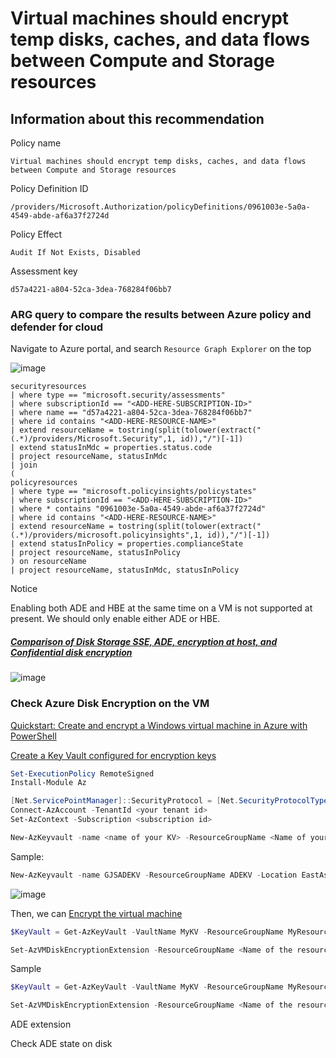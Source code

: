 # Virtual machines should encrypt temp disks, caches, and data flows between Compute and Storage resources

## Information about this recommendation

Policy name
```
Virtual machines should encrypt temp disks, caches, and data flows between Compute and Storage resources
```

Policy Definition ID
```
/providers/Microsoft.Authorization/policyDefinitions/0961003e-5a0a-4549-abde-af6a37f2724d
```

Policy Effect
```
Audit If Not Exists, Disabled
```

Assessment key
```
d57a4221-a804-52ca-3dea-768284f06bb7
```


### ARG query to compare the results between Azure policy and defender for cloud

Navigate to Azure portal, and search `Resource Graph Explorer` on the top

![image](https://user-images.githubusercontent.com/96930989/210159757-b875ba41-6946-4ee7-a604-92183cf9f58b.png)

```kusto
securityresources
| where type == "microsoft.security/assessments"
| where subscriptionId == "<ADD-HERE-SUBSCRIPTION-ID>"
| where name == "d57a4221-a804-52ca-3dea-768284f06bb7" 
| where id contains "<ADD-HERE-RESOURCE-NAME>"
| extend resourceName = tostring(split(tolower(extract("(.*)/providers/Microsoft.Security",1, id)),"/")[-1])
| extend statusInMdc = properties.status.code
| project resourceName, statusInMdc
| join
(
policyresources
| where type == "microsoft.policyinsights/policystates"
| where subscriptionId == "<ADD-HERE-SUBSCRIPTION-ID>"
| where * contains "0961003e-5a0a-4549-abde-af6a37f2724d"
| where id contains "<ADD-HERE-RESOURCE-NAME>"
| extend resourceName = tostring(split(tolower(extract("(.*)/providers/microsoft.policyinsights",1, id)),"/")[-1])
| extend statusInPolicy = properties.complianceState
| project resourceName, statusInPolicy
) on resourceName
| project resourceName, statusInMdc, statusInPolicy
```

Notice

Enabling both ADE and HBE at the same time on a VM is not supported at present. We should only enable either ADE or HBE.

##### [Comparison of Disk Storage SSE, ADE, encryption at host, and Confidential disk encryption](https://learn.microsoft.com/en-us/azure/virtual-machines/disk-encryption-overview#comparison)

![image](https://user-images.githubusercontent.com/96930989/229993443-7b8961a6-da20-440e-a059-f247ff9e7ec1.png)


### Check Azure Disk Encryption on the VM

[Quickstart: Create and encrypt a Windows virtual machine in Azure with PowerShell](https://learn.microsoft.com/en-us/azure/virtual-machines/windows/disk-encryption-powershell-quickstart)

[Create a Key Vault configured for encryption keys](https://learn.microsoft.com/en-us/azure/virtual-machines/windows/disk-encryption-powershell-quickstart#create-a-key-vault-configured-for-encryption-keys)

```powershell
Set-ExecutionPolicy RemoteSigned
Install-Module Az
```
```powershell
[Net.ServicePointManager]::SecurityProtocol = [Net.SecurityProtocolType]::Tls12
Connect-AzAccount -TenantId <your tenant id>
Set-AzContext -Subscription <subscription id>
```
```powershell
New-AzKeyvault -name <name of your KV> -ResourceGroupName <Name of your resource group> -Location EastUS -EnabledForDiskEncryption
```

Sample:
```powershell
New-AzKeyvault -name GJSADEKV -ResourceGroupName ADEKV -Location EastAsia -EnabledForDiskEncryption
```
![image](https://user-images.githubusercontent.com/96930989/230056186-da3cf419-f97e-4ab8-917e-8d9fdf6fc818.png)

Then, we can [Encrypt the virtual machine](https://learn.microsoft.com/en-us/azure/virtual-machines/windows/disk-encryption-powershell-quickstart#encrypt-the-virtual-machine)
```powershell
$KeyVault = Get-AzKeyVault -VaultName MyKV -ResourceGroupName MyResourceGroup
```
```powershell
Set-AzVMDiskEncryptionExtension -ResourceGroupName <Name of the resource group where VM locates> -VMName <Name of the VM> -DiskEncryptionKeyVaultUrl $KeyVault.VaultUri -DiskEncryptionKeyVaultId $KeyVault.ResourceId
```
Sample
```powershell
$KeyVault = Get-AzKeyVault -VaultName MyKV -ResourceGroupName MyResourceGroup
```
```powershell
Set-AzVMDiskEncryptionExtension -ResourceGroupName <Name of the resource group where VM locates> -VMName <Name of the VM> -DiskEncryptionKeyVaultUrl $KeyVault.VaultUri -DiskEncryptionKeyVaultId $KeyVault.ResourceId
```

ADE extension


Check ADE state on disk
